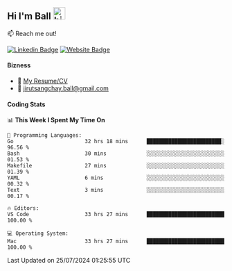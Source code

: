 ## Hi I'm Ball <img src="https://user-images.githubusercontent.com/1303154/88677602-1635ba80-d120-11ea-84d8-d263ba5fc3c0.gif" width="28px" height="28px" alt="hi">
 
:mailbox: Reach me out!

[![Linkedin Badge](https://img.shields.io/badge/-Jirut-0e76a8?style=flat&labelColor=0e76a8&logo=linkedin&logoColor=white)](https://www.linkedin.com/in/jirut-sangchay-338370251)
[![Website Badge](https://img.shields.io/badge/Website-184aa8?logo=website&logoColor=)](https://resume-jirut.web.app)

<!-- TODO: Add last video link -->
#### Bizness
- :paperclip: [My Resume/CV](https://github.com/Jirut01/Jirut01/blob/main/resume_jirut.pdf)
- :email: jirutsangchay.ball@gmail.com

#### Coding Stats


<!--START_SECTION:waka-->
📊 **This Week I Spent My Time On** 

```text
💬 Programming Languages: 
Go                       32 hrs 18 mins      ████████████████████████░   96.56 % 
Bash                     30 mins             ░░░░░░░░░░░░░░░░░░░░░░░░░   01.53 % 
Makefile                 27 mins             ░░░░░░░░░░░░░░░░░░░░░░░░░   01.39 % 
YAML                     6 mins              ░░░░░░░░░░░░░░░░░░░░░░░░░   00.32 % 
Text                     3 mins              ░░░░░░░░░░░░░░░░░░░░░░░░░   00.17 % 

🔥 Editors: 
VS Code                  33 hrs 27 mins      █████████████████████████   100.00 % 

💻 Operating System: 
Mac                      33 hrs 27 mins      █████████████████████████   100.00 % 
```


 Last Updated on 25/07/2024 01:25:55 UTC
<!--END_SECTION:waka-->
